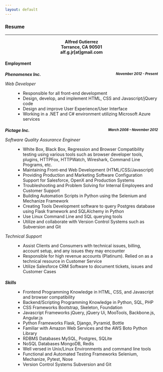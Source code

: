 ```yaml
---
layout: default
---
```

<style>
h5 { margin-bottom: 0px; }
li { margin-left: 35px; }
.date-range { float:right; font-size:80%; }
#resume-header { text-align:center; font-weight: bold; }
</style>
      
### Resume
<hr />

<div id="resume-header">
Alfred Gutierrez<br />
Torrance, CA 90501<br />
alf.g.jr[at]gmail.com
</div>


#### Employment   

##### Phenomenex Inc. <span class="date-range">November 2012 - Present</span>
_Web Developer_

* Responsible for all front-end development
* Design, develop, and implement HTML, CSS and Javascript/jQuery code
* Design and improve User Experience/User Interface
* Working in a .NET and C# environment utilizing Microsoft Azure services

##### Pictage Inc. <span class="date-range">March 2008 – November 2012</span>
_Software Quality Assurance Engineer_

* White Box, Black Box, Regression and Browser Compatibility testing using various tools such as browser developer tools, plugins, HTTPFox, HTTPWatch, Wireshark, Command Line Programs, etc. 
* Maintaining Front-end Web Development (HTML/CSS/Javascript)
* Providing Production and Marketing Software Configuration Support for Salesforce, OpenX and Production Systems
* Troubleshooting and Problem Solving for Internal Employees and Customer Support
* Building Automation Scripts in Python using the Selenium and Mechanize Framework
* Creating Tools Development software to query Postgres database using Flask framework and SQLAlchemy in Python
* Use Linux Command Line and SQL querying tools
* Utilize and collaborate with Version Control Systems such as Subversion and Git

_Technical Support_

* Assist Clients and Consumers with technical issues, billing, account setup, and any issues they may encounter
* Responsible for high revenue accounts (Platinum). Relied on as a technical resource in Customer Service
* Utilize Salesforce CRM Software to document tickets, issues and Customer Cases


##### Skills

* Frontend Programming Knowledge in HTML, CSS, and Javascript and browser compatibility
* Backend/Scripting Programming Knowledge in Python, SQL, PHP
* CSS Frameworks Bootstrap, Skeleton, Foundation
* Javascript Frameworks jQuery, jQuery Ui, MooTools, Backbone.js, Angular.js
* Python Frameworks Flask, Django, Pyramid, Bottle
* Familiar with Amazon Web Services and the AWS Boto Python Library
* RDBMS Databases MySQL, Postgres, SQLite
* NoSQL Databases MongoDB, Redis
* Well versed in Unix/Linux Environments and command line tools
* Functional and Automated Testing Frameworks Selenium, Mechanize, Pytest, Nose
* Version Control Systems Subversion and Git


